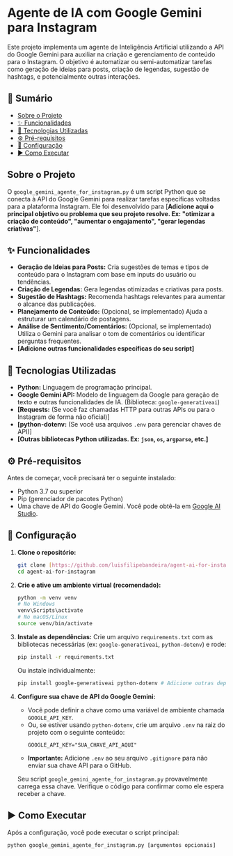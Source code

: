 # Agente de IA com Google Gemini para Instagram

Este projeto implementa um agente de Inteligência Artificial utilizando a API do Google Gemini para auxiliar na criação e gerenciamento de conteúdo para o Instagram. O objetivo é automatizar ou semi-automatizar tarefas como geração de ideias para posts, criação de legendas, sugestão de hashtags, e potencialmente outras interações.

## 📝 Sumário

* [Sobre o Projeto](#sobre-o-projeto)
* [✨ Funcionalidades](#-funcionalidades)
* [🚀 Tecnologias Utilizadas](#-tecnologias-utilizadas)
* [⚙️ Pré-requisitos](#️-pré-requisitos)
* [🔧 Configuração](#-configuração)
* [▶️ Como Executar](#️-como-executar)

## Sobre o Projeto

O `google_gemini_agente_for_instagram.py` é um script Python que se conecta à API do Google Gemini para realizar tarefas específicas voltadas para a plataforma Instagram. Ele foi desenvolvido para [**Adicione aqui o principal objetivo ou problema que seu projeto resolve. Ex: "otimizar a criação de conteúdo", "aumentar o engajamento", "gerar legendas criativas"**].

## ✨ Funcionalidades

* **Geração de Ideias para Posts:** Cria sugestões de temas e tipos de conteúdo para o Instagram com base em inputs do usuário ou tendências.
* **Criação de Legendas:** Gera legendas otimizadas e criativas para posts.
* **Sugestão de Hashtags:** Recomenda hashtags relevantes para aumentar o alcance das publicações.
* **Planejamento de Conteúdo:** (Opcional, se implementado) Ajuda a estruturar um calendário de postagens.
* **Análise de Sentimento/Comentários:** (Opcional, se implementado) Utiliza o Gemini para analisar o tom de comentários ou identificar perguntas frequentes.
* **[Adicione outras funcionalidades específicas do seu script]**

## 🚀 Tecnologias Utilizadas

* **Python:** Linguagem de programação principal.
* **Google Gemini API:** Modelo de linguagem da Google para geração de texto e outras funcionalidades de IA. (Biblioteca: `google-generativeai`)
* **[Requests:** (Se você faz chamadas HTTP para outras APIs ou para o Instagram de forma não oficial)]
* **[python-dotenv:** (Se você usa arquivos `.env` para gerenciar chaves de API)]
* **[Outras bibliotecas Python utilizadas. Ex: `json`, `os`, `argparse`, etc.]**

## ⚙️ Pré-requisitos

Antes de começar, você precisará ter o seguinte instalado:

* Python 3.7 ou superior
* Pip (gerenciador de pacotes Python)
* Uma chave de API do Google Gemini. Você pode obtê-la em [Google AI Studio](https://aistudio.google.com/app/apikey).

## 🔧 Configuração

1.  **Clone o repositório:**
    ```bash
    git clone [https://github.com/luisfilipebandeira/agent-ai-for-instagram.git](https://github.com/luisfilipebandeira/agent-ai-for-instagram.git)
    cd agent-ai-for-instagram
    ```

2.  **Crie e ative um ambiente virtual (recomendado):**
    ```bash
    python -m venv venv
    # No Windows
    venv\Scripts\activate
    # No macOS/Linux
    source venv/bin/activate
    ```

3.  **Instale as dependências:**
    Crie um arquivo `requirements.txt` com as bibliotecas necessárias (ex: `google-generativeai`, `python-dotenv`) e rode:
    ```bash
    pip install -r requirements.txt
    ```
    Ou instale individualmente:
    ```bash
    pip install google-generativeai python-dotenv # Adicione outras dependências aqui
    ```

4.  **Configure sua chave de API do Google Gemini:**
    * Você pode definir a chave como uma variável de ambiente chamada `GOOGLE_API_KEY`.
    * Ou, se estiver usando `python-dotenv`, crie um arquivo `.env` na raiz do projeto com o seguinte conteúdo:
        ```
        GOOGLE_API_KEY="SUA_CHAVE_API_AQUI"
        ```
    * **Importante:** Adicione `.env` ao seu arquivo `.gitignore` para não enviar sua chave API para o GitHub.

    Seu script `google_gemini_agente_for_instagram.py` provavelmente carrega essa chave. Verifique o código para confirmar como ele espera receber a chave.

## ▶️ Como Executar

Após a configuração, você pode executar o script principal:

```bash
python google_gemini_agente_for_instagram.py [argumentos opcionais]
